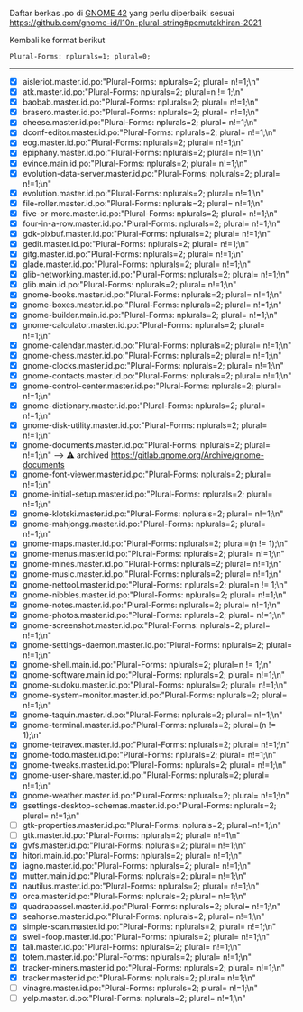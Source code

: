 Daftar berkas .po di [GNOME 42](https://l10n.gnome.org/languages/id/gnome-42/ui/) yang perlu diperbaiki sesuai https://github.com/gnome-id/l10n-plural-string#pemutakhiran-2021

Kembali ke format berikut
```
Plural-Forms: nplurals=1; plural=0;
```
---

- [x] aisleriot.master.id.po:"Plural-Forms: nplurals=2; plural= n!=1;\n"
- [x] atk.master.id.po:"Plural-Forms: nplurals=2; plural=n != 1;\n"
- [x] baobab.master.id.po:"Plural-Forms: nplurals=2; plural= n!=1;\n"
- [x] brasero.master.id.po:"Plural-Forms: nplurals=2; plural= n!=1;\n"
- [x] cheese.master.id.po:"Plural-Forms: nplurals=2; plural= n!=1;\n"
- [x] dconf-editor.master.id.po:"Plural-Forms: nplurals=2; plural= n!=1;\n"
- [x] eog.master.id.po:"Plural-Forms: nplurals=2; plural= n!=1;\n"
- [x] epiphany.master.id.po:"Plural-Forms: nplurals=2; plural= n!=1;\n"
- [x] evince.main.id.po:"Plural-Forms: nplurals=2; plural= n!=1;\n"
- [x] evolution-data-server.master.id.po:"Plural-Forms: nplurals=2; plural= n!=1;\n"
- [x] evolution.master.id.po:"Plural-Forms: nplurals=2; plural= n!=1;\n"
- [x] file-roller.master.id.po:"Plural-Forms: nplurals=2; plural= n!=1;\n"
- [x] five-or-more.master.id.po:"Plural-Forms: nplurals=2; plural= n!=1;\n"
- [x] four-in-a-row.master.id.po:"Plural-Forms: nplurals=2; plural= n!=1;\n"
- [x] gdk-pixbuf.master.id.po:"Plural-Forms: nplurals=2; plural= n!=1;\n"
- [x] gedit.master.id.po:"Plural-Forms: nplurals=2; plural= n!=1;\n"
- [x] gitg.master.id.po:"Plural-Forms: nplurals=2; plural= n!=1;\n"
- [x] glade.master.id.po:"Plural-Forms: nplurals=2; plural= n!=1;\n"
- [x] glib-networking.master.id.po:"Plural-Forms: nplurals=2; plural= n!=1;\n"
- [x] glib.main.id.po:"Plural-Forms: nplurals=2; plural= n!=1;\n"
- [x] gnome-books.master.id.po:"Plural-Forms: nplurals=2; plural= n!=1;\n"
- [x] gnome-boxes.master.id.po:"Plural-Forms: nplurals=2; plural= n!=1;\n"
- [x] gnome-builder.main.id.po:"Plural-Forms: nplurals=2; plural= n!=1;\n"
- [x] gnome-calculator.master.id.po:"Plural-Forms: nplurals=2; plural= n!=1;\n"
- [x] gnome-calendar.master.id.po:"Plural-Forms: nplurals=2; plural= n!=1;\n"
- [x] gnome-chess.master.id.po:"Plural-Forms: nplurals=2; plural= n!=1;\n"
- [x] gnome-clocks.master.id.po:"Plural-Forms: nplurals=2; plural= n!=1;\n"
- [x] gnome-contacts.master.id.po:"Plural-Forms: nplurals=2; plural= n!=1;\n"
- [x] gnome-control-center.master.id.po:"Plural-Forms: nplurals=2; plural= n!=1;\n"
- [x] gnome-dictionary.master.id.po:"Plural-Forms: nplurals=2; plural= n!=1;\n"
- [x] gnome-disk-utility.master.id.po:"Plural-Forms: nplurals=2; plural= n!=1;\n"
- [x] gnome-documents.master.id.po:"Plural-Forms: nplurals=2; plural= n!=1;\n" --> ⚠️ archived https://gitlab.gnome.org/Archive/gnome-documents
- [x] gnome-font-viewer.master.id.po:"Plural-Forms: nplurals=2; plural= n!=1;\n"
- [x] gnome-initial-setup.master.id.po:"Plural-Forms: nplurals=2; plural= n!=1;\n"
- [x] gnome-klotski.master.id.po:"Plural-Forms: nplurals=2; plural= n!=1;\n"
- [x] gnome-mahjongg.master.id.po:"Plural-Forms: nplurals=2; plural= n!=1;\n"
- [x] gnome-maps.master.id.po:"Plural-Forms: nplurals=2; plural=(n != 1);\n"
- [x] gnome-menus.master.id.po:"Plural-Forms: nplurals=2; plural= n!=1;\n"
- [x] gnome-mines.master.id.po:"Plural-Forms: nplurals=2; plural= n!=1;\n"
- [x] gnome-music.master.id.po:"Plural-Forms: nplurals=2; plural= n!=1;\n"
- [x] gnome-nettool.master.id.po:"Plural-Forms: nplurals=2; plural=n != 1;\n"
- [x] gnome-nibbles.master.id.po:"Plural-Forms: nplurals=2; plural= n!=1;\n"
- [x] gnome-notes.master.id.po:"Plural-Forms: nplurals=2; plural= n!=1;\n"
- [x] gnome-photos.master.id.po:"Plural-Forms: nplurals=2; plural= n!=1;\n"
- [x] gnome-screenshot.master.id.po:"Plural-Forms: nplurals=2; plural= n!=1;\n"
- [x] gnome-settings-daemon.master.id.po:"Plural-Forms: nplurals=2; plural= n!=1;\n"
- [x] gnome-shell.main.id.po:"Plural-Forms: nplurals=2; plural=n != 1;\n"
- [x] gnome-software.main.id.po:"Plural-Forms: nplurals=2; plural= n!=1;\n"
- [x] gnome-sudoku.master.id.po:"Plural-Forms: nplurals=2; plural= n!=1;\n"
- [x] gnome-system-monitor.master.id.po:"Plural-Forms: nplurals=2; plural= n!=1;\n"
- [x] gnome-taquin.master.id.po:"Plural-Forms: nplurals=2; plural= n!=1;\n"
- [x] gnome-terminal.master.id.po:"Plural-Forms: nplurals=2; plural=(n != 1);\n"
- [x] gnome-tetravex.master.id.po:"Plural-Forms: nplurals=2; plural= n!=1;\n"
- [x] gnome-todo.master.id.po:"Plural-Forms: nplurals=2; plural= n!=1;\n"
- [x] gnome-tweaks.master.id.po:"Plural-Forms: nplurals=2; plural= n!=1;\n"
- [x] gnome-user-share.master.id.po:"Plural-Forms: nplurals=2; plural= n!=1;\n"
- [x] gnome-weather.master.id.po:"Plural-Forms: nplurals=2; plural= n!=1;\n"
- [x] gsettings-desktop-schemas.master.id.po:"Plural-Forms: nplurals=2; plural= n!=1;\n"
- [ ] gtk-properties.master.id.po:"Plural-Forms: nplurals=2; plural=n!=1;\n"
- [ ] gtk.master.id.po:"Plural-Forms: nplurals=2; plural= n!=1\n"
- [x] gvfs.master.id.po:"Plural-Forms: nplurals=2; plural= n!=1;\n"
- [x] hitori.main.id.po:"Plural-Forms: nplurals=2; plural= n!=1;\n"
- [x] iagno.master.id.po:"Plural-Forms: nplurals=2; plural= n!=1;\n"
- [x] mutter.main.id.po:"Plural-Forms: nplurals=2; plural= n!=1;\n"
- [x] nautilus.master.id.po:"Plural-Forms: nplurals=2; plural= n!=1;\n"
- [x] orca.master.id.po:"Plural-Forms: nplurals=2; plural= n!=1;\n"
- [x] quadrapassel.master.id.po:"Plural-Forms: nplurals=2; plural= n!=1;\n"
- [x] seahorse.master.id.po:"Plural-Forms: nplurals=2; plural= n!=1;\n"
- [x] simple-scan.master.id.po:"Plural-Forms: nplurals=2; plural= n!=1;\n"
- [x] swell-foop.master.id.po:"Plural-Forms: nplurals=2; plural= n!=1;\n"
- [x] tali.master.id.po:"Plural-Forms: nplurals=2; plural= n!=1;\n"
- [x] totem.master.id.po:"Plural-Forms: nplurals=2; plural= n!=1;\n"
- [x] tracker-miners.master.id.po:"Plural-Forms: nplurals=2; plural= n!=1;\n"
- [x] tracker.master.id.po:"Plural-Forms: nplurals=2; plural= n!=1;\n"
- [ ] vinagre.master.id.po:"Plural-Forms: nplurals=2; plural= n!=1;\n"
- [ ] yelp.master.id.po:"Plural-Forms: nplurals=2; plural= n!=1;\n"
